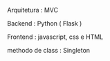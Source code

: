 Arquitetura : MVC

Backend : Python ( Flask )

Frontend : javascript, css e HTML

methodo de class : Singleton
